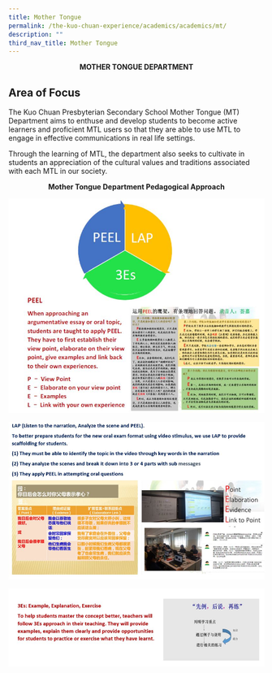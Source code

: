 ```yaml
---
title: Mother Tongue
permalink: /the-kuo-chuan-experience/academics/academics/mt/
description: ""
third_nav_title: Mother Tongue
---
```


**<center>MOTHER TONGUE DEPARTMENT</center>**


## Area of Focus

The Kuo Chuan Presbyterian Secondary School Mother Tongue (MT) Department aims to enthuse and develop students to become active learners and proficient MTL users so that they are able to use MTL to engage in effective communications in real life settings. 

  

Through the learning of MTL, the department also seeks to cultivate in students an appreciation of the cultural values and traditions associated with each MTL in our society.

**<center>Mother Tongue Department Pedagogical Approach</center>**

![](/images/Our%20People/Departments/MT/MT%20Area%20of%20Focus%201.jpg)

![](/images/Our%20People/Departments/MT/MT%20Area%20of%20Focus%202.jpg)

![](/images/Our%20People/Departments/MT/MT%20Area%20of%20Focus%203.jpg)